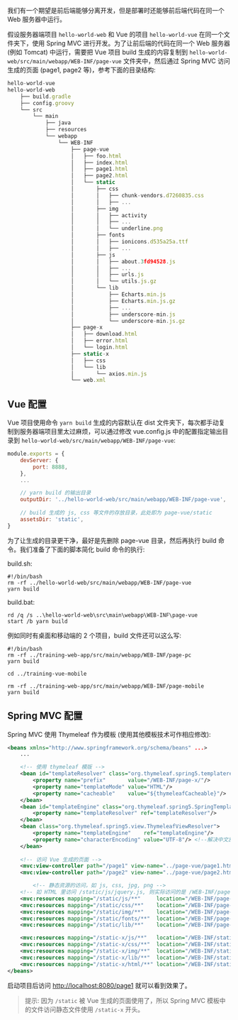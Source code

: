 我们有一个期望是前后端能够分离开发，但是部署时还能够前后端代码在同一个 Web 服务器中运行。

假设服务器端项目 `hello-world-web` 和 Vue 的项目 `hello-world-vue` 在同一个文件夹下，使用 Spring MVC 进行开发。为了让前后端的代码在同一个 Web 服务器 (例如 Tomcat) 中运行，需要把 Vue 项目 build 生成的内容复制到 `hello-world-web/src/main/webapp/WEB-INF/page-vue` 文件夹中，然后通过 Spring MVC 访问生成的页面 (page1, page2 等)，参考下面的目录结构:

```js
hello-world-vue
hello-world-web
    ├── build.gradle
    ├── config.groovy
    └── src
        └── main
            ├── java
            ├── resources
            └── webapp
                └── WEB-INF
                    ├── page-vue
                    │   ├── foo.html
                    │   ├── index.html
                    │   ├── page1.html
                    │   ├── page2.html
                    │   └── static
                    │       ├── css
                    │       │   ├── chunk-vendors.d7260835.css
                    │       │   ├── ...
                    │       ├── img
                    │       │   ├── activity
                    │       │   ├── ... 
                    │       │   └── underline.png
                    │       ├── fonts
                    │       │   ├── ionicons.d535a25a.ttf
                    │       │   ├── ... 
                    │       ├── js
                    │       │   ├── about.3fd94528.js
                    │       │   ├── ... 
                    │       │   ├── urls.js
                    │       │   └── utils.js.gz
                    │       └── lib
                    │           ├── Echarts.min.js
                    │           ├── Echarts.min.js.gz
                    │           ├── ... 
                    │           ├── underscore-min.js
                    │           └── underscore-min.js.gz
                    ├── page-x
                    │   ├── download.html
                    │   ├── error.html
                    │   └── login.html
                    ├── static-x
                    │   ├── css
                    │   └── lib
                    │       └── axios.min.js
                    └── web.xml
```

## Vue 配置

Vue 项目使用命令 `yarn build` 生成的内容默认在 dist 文件夹下，每次都手动复制到服务器端项目里太过麻烦，可以通过修改 vue.config.js 中的配置指定输出目录到 `hello-world-web/src/main/webapp/WEB-INF/page-vue`:

```js
module.exports = {
    devServer: {
        port: 8888,
    },
    ...

    // yarn build 的输出目录
    outputDir: '../hello-world-web/src/main/webapp/WEB-INF/page-vue',
    
    // build 生成的 js, css 等文件的存放目录，此处即为 page-vue/static
    assetsDir: 'static',
}
```

为了让生成的目录更干净，最好是先删除 page-vue 目录，然后再执行 build 命令。我们准备了下面的脚本简化 build 命令的执行:

build.sh:

```
#!/bin/bash
rm -rf ../hello-world-web/src/main/webapp/WEB-INF/page-vue
yarn build
```

build.bat:

```
rd /q /s ..\hello-world-web\src\main\webapp\WEB-INF\page-vue
start /b yarn build
```

例如同时有桌面和移动端的 2 个项目，build 文件还可以这么写:

```
#!/bin/bash
rm -rf ../training-web-app/src/main/webapp/WEB-INF/page-pc
yarn build

cd ../training-vue-mobile

rm -rf ../training-web-app/src/main/webapp/WEB-INF/page-mobile
yarn build
```

## Spring MVC 配置

Spring MVC 使用 Thymeleaf 作为模板 (使用其他模板技术可作相应修改):

```xml
<beans xmlns="http://www.springframework.org/schema/beans" ...>
    ...

    <!-- 使用 thymeleaf 模版 -->
    <bean id="templateResolver" class="org.thymeleaf.spring5.templateresolver.SpringResourceTemplateResolver">
        <property name="prefix"       value="/WEB-INF/page-x/"/>
        <property name="templateMode" value="HTML"/>
        <property name="cacheable"    value="${thymeleafCacheable}"/>
    </bean>
    <bean id="templateEngine" class="org.thymeleaf.spring5.SpringTemplateEngine">
        <property name="templateResolver" ref="templateResolver"/>
    </bean>
    <bean class="org.thymeleaf.spring5.view.ThymeleafViewResolver">
        <property name="templateEngine"    ref="templateEngine"/>
        <property name="characterEncoding" value="UTF-8"/> <!--解决中文乱码-->
    </bean>
  
    <!-- 访问 Vue 生成的页面 -->
    <mvc:view-controller path="/page1" view-name="../page-vue/page1.html"/>
    <mvc:view-controller path="/page2" view-name="../page-vue/page2.html"/>

		<!-- 静态资源的访问，如 js, css, jpg, png -->
    <!-- 如 HTML 里访问 /static/js/jquery.js, 则实际访问的是 /WEB-INF/page-vue/static/js/jquery.js -->
    <mvc:resources mapping="/static/js/**"     location="/WEB-INF/page-vue/static/js/"    cache-period="${cachePeriod}"/>
    <mvc:resources mapping="/static/css/**"    location="/WEB-INF/page-vue/static/css/"   cache-period="${cachePeriod}"/>
    <mvc:resources mapping="/static/img/**"    location="/WEB-INF/page-vue/static/img/"   cache-period="${cachePeriod}"/>
    <mvc:resources mapping="/static/fonts/**"  location="/WEB-INF/page-vue/static/fonts/" cache-period="${cachePeriod}"/>
    <mvc:resources mapping="/static/lib/**"    location="/WEB-INF/page-vue/static/lib/"   cache-period="${cachePeriod}"/>

    <mvc:resources mapping="/static-x/js/**"   location="/WEB-INF/static-x/js/"   cache-period="${cachePeriod}"/>
    <mvc:resources mapping="/static-x/css/**"  location="/WEB-INF/static-x/css/"  cache-period="${cachePeriod}"/>
    <mvc:resources mapping="/static-x/img/**"  location="/WEB-INF/static-x/img/"  cache-period="${cachePeriod}"/>
    <mvc:resources mapping="/static-x/lib/**"  location="/WEB-INF/static-x/lib/"  cache-period="${cachePeriod}"/>
    <mvc:resources mapping="/static-x/html/**" location="/WEB-INF/static-x/html/" cache-period="${cachePeriod}"/>
</beans>
```

启动项目后访问 <http://localhost:8080/page1> 就可以看到效果了。

> 提示: 因为 `/static` 被 Vue 生成的页面使用了，所以 Spring MVC 模板中的文件访问静态文件使用 `/static-x` 开头。